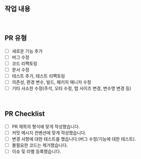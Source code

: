<!-- 제목은 '[#기능 번호] 변경 사항' 구조로 작성해주세요. -->

## 작업 내용
<!-- 변경사항 -->


<br/>

## PR 유형
- [ ] 새로운 기능 추가
- [ ] 버그 수정
- [ ] 코드 리팩토링
- [ ] 문서 수정
- [ ] 테스트 추가, 테스트 리팩토링
- [ ] 의존성, 환경 변수, 빌드, 패키지 매니저 수정
- [ ] 기타 사소한 수정(주석, 오타 수정, 탭 사이즈 변경, 변수명 변경 등)

<br/>

## PR Checklist
- [ ] PR 제목의 형식에 맞게 작성했습니다.
- [ ] 커밋 메시지 컨벤션에 맞게 작성했습니다.
- [ ] 변경 사항에 대한 테스트를 했습니다.(버그 수정/기능에 대한 테스트).
- [ ] 불필요한 코드는 제거했습니다.
- [ ] 이슈 및 라벨 등록했습니다.
